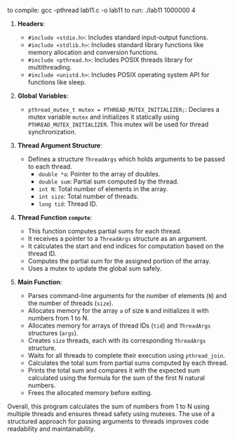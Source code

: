 to compile: gcc -pthread lab11.c -o lab11
to run: ./lab11 1000000 4 



1. **Headers**:
   - `#include <stdio.h>`: Includes standard input-output functions.
   - `#include <stdlib.h>`: Includes standard library functions like memory allocation and conversion functions.
   - `#include <pthread.h>`: Includes POSIX threads library for multithreading.
   - `#include <unistd.h>`: Includes POSIX operating system API for functions like sleep.

2. **Global Variables**:
   - `pthread_mutex_t mutex = PTHREAD_MUTEX_INITIALIZER;`: Declares a mutex variable `mutex` and initializes it statically using `PTHREAD_MUTEX_INITIALIZER`. This mutex will be used for thread synchronization.

3. **Thread Argument Structure**:
   - Defines a structure `ThreadArgs` which holds arguments to be passed to each thread.
     - `double *a`: Pointer to the array of doubles.
     - `double sum`: Partial sum computed by the thread.
     - `int N`: Total number of elements in the array.
     - `int size`: Total number of threads.
     - `long tid`: Thread ID.

4. **Thread Function `compute`**:
   - This function computes partial sums for each thread.
   - It receives a pointer to a `ThreadArgs` structure as an argument.
   - It calculates the start and end indices for computation based on the thread ID.
   - Computes the partial sum for the assigned portion of the array.
   - Uses a mutex to update the global sum safely.

5. **Main Function**:
   - Parses command-line arguments for the number of elements (`N`) and the number of threads (`size`).
   - Allocates memory for the array `a` of size `N` and initializes it with numbers from 1 to N.
   - Allocates memory for arrays of thread IDs (`tid`) and `ThreadArgs` structures (`args`).
   - Creates `size` threads, each with its corresponding `ThreadArgs` structure.
   - Waits for all threads to complete their execution using `pthread_join`.
   - Calculates the total sum from partial sums computed by each thread.
   - Prints the total sum and compares it with the expected sum calculated using the formula for the sum of the first N natural numbers.
   - Frees the allocated memory before exiting.

Overall, this program calculates the sum of numbers from 1 to N using multiple threads and ensures thread safety using mutexes. The use of a structured approach for passing arguments to threads improves code readability and maintainability.
